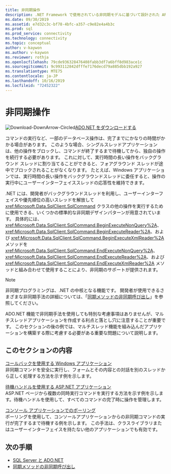 ```yaml
---
title: 非同期操作
description: .NET Framework で使用されている非同期モデルに基づいて設計された API を使用し、非同期データベース操作を実行する方法について説明します。
ms.date: 09/30/2019
ms.assetid: e7d32c3c-bf78-4bfc-a357-c9e82e4a4b3c
ms.prod: sql
ms.prod_service: connectivity
ms.technology: connectivity
ms.topic: conceptual
author: v-kaywon
ms.author: v-kaywon
ms.reviewer: rothja
ms.openlocfilehash: 79cde936328476408fabb3df7a6bff8d983ace1c
ms.sourcegitcommit: 9c993112842dfffe7176decd79a885dbb192a927
ms.translationtype: MTE75
ms.contentlocale: ja-JP
ms.lasthandoff: 10/16/2019
ms.locfileid: "72452322"
---
```

# <a name="asynchronous-operations"></a>非同期操作

![Download-DownArrow-Circled](../../../ssdt/media/download.png)[ADO.NET をダウンロードする](../../sql-connection-libraries.md#anchor-20-drivers-relational-access)

コマンドの実行など、一部のデータベース操作は、完了までにかなりの時間がかかる場合があります。 このような場合、シングルスレッドアプリケーションは、他の操作をブロックし、コマンドが終了するまで待機してから、独自の操作を続行する必要があります。 これに対して、実行時間の長い操作をバックグラウンド スレッドに割り当てることができると、フォアグラウンド スレッドが途中でブロックされることがなくなります。 たとえば、Windows アプリケーションでは、実行時間の長い操作をバックグラウンドスレッドに委任すると、操作の実行中にユーザーインターフェイススレッドの応答性を維持できます。  
  
.NET には、開発者がバックグラウンドスレッドを利用し、ユーザーインターフェイスや優先順位の高いスレッドを解放して <xref:Microsoft.Data.SqlClient.SqlCommand> クラスの他の操作を実行するために使用できる、いくつかの標準的な非同期デザインパターンが用意されています。 具体的には、<xref:Microsoft.Data.SqlClient.SqlCommand.BeginExecuteNonQuery%2A>、<xref:Microsoft.Data.SqlClient.SqlCommand.BeginExecuteReader%2A>、および <xref:Microsoft.Data.SqlClient.SqlCommand.BeginExecuteXmlReader%2A> メソッドを <xref:Microsoft.Data.SqlClient.SqlCommand.EndExecuteNonQuery%2A>、<xref:Microsoft.Data.SqlClient.SqlCommand.EndExecuteReader%2A>、および <xref:Microsoft.Data.SqlClient.SqlCommand.EndExecuteXmlReader%2A> メソッドと組み合わせて使用することにより、非同期のサポートが提供されます。  
  
> [!NOTE]
>  非同期プログラミングは、.NET の中核となる機能です。 開発者が使用できるさまざまな非同期手法の詳細については、「[同期メソッドの非同期呼び出し](https://docs.microsoft.com/dotnet/standard/asynchronous-programming-patterns/calling-synchronous-methods-asynchronously)」を参照してください。  
  
ADO.NET 機能で非同期手法を使用しても特別な考慮事項はありませんが、マルチスレッドアプリケーションを作成する利点と落とし穴に注意することが重要です。 このセクションの後の例では、マルチスレッド機能を組み込んだアプリケーションを構築する際に考慮する必要がある重要な問題について説明します。  
  
## <a name="in-this-section"></a>このセクションの内容  
[コールバックを使用する Windows アプリケーション](windows-applications-callbacks.md)  
非同期コマンドを安全に実行し、フォームとその内容との対話を別のスレッドから正しく処理する方法を示す例を示します。  
  
[待機ハンドルを使用する ASP.NET アプリケーション](aspnet-apps-use-wait-handles.md)  
ASP.NET ページから複数の同時実行コマンドを実行する方法を示す例を示します。待機ハンドルを使用して、すべてのコマンドの完了時に操作を管理します。  
  
[コンソール アプリケーションでのポーリング](poll-console-applications.md)  
ポーリングを使用して、コンソールアプリケーションからの非同期コマンドの実行が完了するまで待機する例を示します。 この手法は、クラスライブラリまたはユーザーインターフェイスを持たない他のアプリケーションでも有効です。  
  
## <a name="next-steps"></a>次の手順
- [SQL Server と ADO.NET](index.md)
- [同期メソッドの非同期呼び出し](https://docs.microsoft.com/dotnet/standard/asynchronous-programming-patterns/calling-synchronous-methods-asynchronously)

